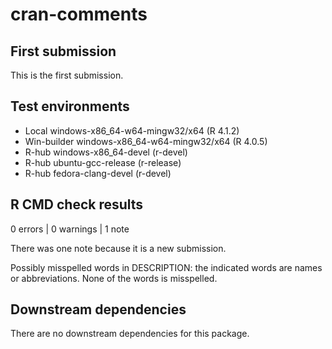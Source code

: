 cran-comments
================

<!-- cran-comments.md is generated from caran-comments.Rmd. -->

## First submission

This is the first submission.

## Test environments

-   Local windows-x86_64-w64-mingw32/x64 (R 4.1.2)
-   Win-builder windows-x86_64-w64-mingw32/x64 (R 4.0.5)
-   R-hub windows-x86_64-devel (r-devel)
-   R-hub ubuntu-gcc-release (r-release)
-   R-hub fedora-clang-devel (r-devel)

## R CMD check results

0 errors \| 0 warnings \| 1 note

There was one note because it is a new submission.

Possibly misspelled words in DESCRIPTION: the indicated words are names
or abbreviations. None of the words is misspelled.

## Downstream dependencies

There are no downstream dependencies for this package.
